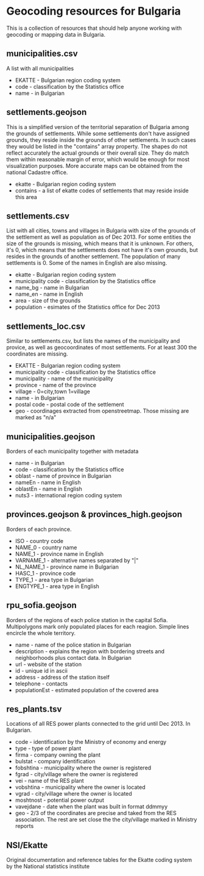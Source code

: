 Geocoding resources for Bulgaria
==================

This is a collection of resources that should help anyone working with geocoding or mapping data in Bulgaria.

municipalities.csv
------------------
A list with all municipalities
- EKATTE - Bulgarian region coding system
- code - classification by the Statistics office
- name - in Bulgarian

settlements.geojson
------------------
This is a simplified version of the territorial separation of Bulgaria among the grounds of settlements. While some settlements don't have assigned grounds, they reside inside the grounds of other settlements. In such cases they would be listed in the "contains" array property.
The shapes do not reflect accurately the actual grounds or their overall size. They do match them within reasonable margin of error, which would be enough for most visualization purposes. More accurate maps can be obtained from the national Cadastre office. 
- ekatte - Bulgarian region coding system
- contains - a list of ekatte codes of settlements that may reside inside this area

settlements.csv
------------------
List with all cities, towns and villages in Bulgaria with size of the grounds of the settlement as well as population as of Dec 2013. For some entities the size of the grounds is missing, which means that it is unknown. For others, it's 0, which means that the settlements does not have it's own grounds, but resides in the grounds of another settlement. The population of many settlements is 0. Some of the names in English are also missing.
- ekatte - Bulgarian region coding system
- municipality code - classification by the Statistics office
- name_bg - name in Bulgarian
- name_en - name in English
- area - size of the grounds
- population - esimates of the Statistics office for Dec 2013

settlements_loc.csv
------------------
Similar to settlements.csv, but lists the names of the municipality and provice, as well as geocoordinates of most settlements. For at least 300 the coordinates are missing.  
- EKATTE - Bulgarian region coding system
- municipality code - classification by the Statistics office
- municipality - name of the municipality
- province - name of the province
- village - 0=city,town 1=village
- name - in Bulgarian
- postal code - postal code of the settlement
- geo - coordinages extracted from openstreetmap. Those missing are marked as "n/a"


municipalities.geojson
------------------
Borders of each municipality together with metadata
- name - in Bulgarian
- code - classification by the Statistics office
- oblast - name of province in Bulgarian
- nameEn - name in English
- oblastEn - name in English
- nuts3 - international region coding system

provinces.geojson & provinces_high.geojson
------------------
Borders of each province.
- ISO - country code
- NAME_0 - country name
- NAME_1 - province name in English
- VARNAME_1 - alternative names separated by "|"
- NL_NAME_1 - province name in Bulgarian
- HASC_1 - province code
- TYPE_1 - area type in Bulgarian
- ENGTYPE_1 - area type in English

rpu_sofia.geojson
------------------
Borders of the regions of each police station in the capital Sofia. Multipolygons mark only populated places for each reagion. Simple lines encircle the whole territory.
- name - name of the police station in Bulgarian
- description - explains the region with bordering streets and neighborhoods plus contact data. In Bulgarian
- url - website of the station
- id - unique id in ascii
- address - address of the station itself
- telephone - contacts
- populationEst - estimated population of the covered area

res_plants.tsv
------------------
Locations of all RES power plants connected to the grid until Dec 2013. In Bulgarian.
- code - identification by the Ministry of economy and energy
- type - type of power plant
- firma - company owning the plant
- bulstat - company identification
- fobshtina - municipality where the owner is registered
- fgrad - city/village where the owner is registered
- vei - name of the RES plant
- vobshtina - municipality where the owner is located
- vgrad - city/village where the owner is located
- moshtnost - potential power output
- vavejdane - date when the plant was built in format ddmmyy
- geo - 2/3 of the coordinates are precise and taked from the RES association. The rest are set close the the city/village marked in Ministry reports

NSI/Ekatte
------------------
Original documentation and reference tables for the Ekatte coding system by the National statistics institute
